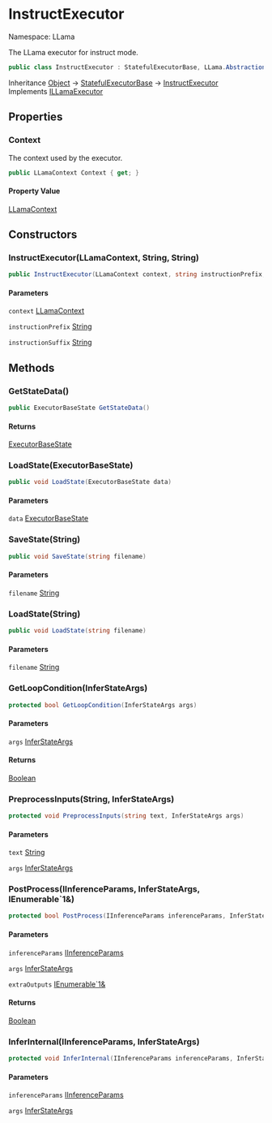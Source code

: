 # InstructExecutor

Namespace: LLama

The LLama executor for instruct mode.

```csharp
public class InstructExecutor : StatefulExecutorBase, LLama.Abstractions.ILLamaExecutor
```

Inheritance [Object](https://docs.microsoft.com/en-us/dotnet/api/system.object) → [StatefulExecutorBase](./llama.statefulexecutorbase.md) → [InstructExecutor](./llama.instructexecutor.md)<br>
Implements [ILLamaExecutor](./llama.abstractions.illamaexecutor.md)

## Properties

### **Context**

The context used by the executor.

```csharp
public LLamaContext Context { get; }
```

#### Property Value

[LLamaContext](./llama.llamacontext.md)<br>

## Constructors

### **InstructExecutor(LLamaContext, String, String)**



```csharp
public InstructExecutor(LLamaContext context, string instructionPrefix, string instructionSuffix)
```

#### Parameters

`context` [LLamaContext](./llama.llamacontext.md)<br>

`instructionPrefix` [String](https://docs.microsoft.com/en-us/dotnet/api/system.string)<br>

`instructionSuffix` [String](https://docs.microsoft.com/en-us/dotnet/api/system.string)<br>

## Methods

### **GetStateData()**

```csharp
public ExecutorBaseState GetStateData()
```

#### Returns

[ExecutorBaseState](./llama.statefulexecutorbase.executorbasestate.md)<br>

### **LoadState(ExecutorBaseState)**

```csharp
public void LoadState(ExecutorBaseState data)
```

#### Parameters

`data` [ExecutorBaseState](./llama.statefulexecutorbase.executorbasestate.md)<br>

### **SaveState(String)**

```csharp
public void SaveState(string filename)
```

#### Parameters

`filename` [String](https://docs.microsoft.com/en-us/dotnet/api/system.string)<br>

### **LoadState(String)**

```csharp
public void LoadState(string filename)
```

#### Parameters

`filename` [String](https://docs.microsoft.com/en-us/dotnet/api/system.string)<br>

### **GetLoopCondition(InferStateArgs)**

```csharp
protected bool GetLoopCondition(InferStateArgs args)
```

#### Parameters

`args` [InferStateArgs](./llama.statefulexecutorbase.inferstateargs.md)<br>

#### Returns

[Boolean](https://docs.microsoft.com/en-us/dotnet/api/system.boolean)<br>

### **PreprocessInputs(String, InferStateArgs)**

```csharp
protected void PreprocessInputs(string text, InferStateArgs args)
```

#### Parameters

`text` [String](https://docs.microsoft.com/en-us/dotnet/api/system.string)<br>

`args` [InferStateArgs](./llama.statefulexecutorbase.inferstateargs.md)<br>

### **PostProcess(IInferenceParams, InferStateArgs, IEnumerable`1&)**

```csharp
protected bool PostProcess(IInferenceParams inferenceParams, InferStateArgs args, IEnumerable`1& extraOutputs)
```

#### Parameters

`inferenceParams` [IInferenceParams](./llama.abstractions.iinferenceparams.md)<br>

`args` [InferStateArgs](./llama.statefulexecutorbase.inferstateargs.md)<br>

`extraOutputs` [IEnumerable`1&](https://docs.microsoft.com/en-us/dotnet/api/system.collections.generic.ienumerable-1&)<br>

#### Returns

[Boolean](https://docs.microsoft.com/en-us/dotnet/api/system.boolean)<br>

### **InferInternal(IInferenceParams, InferStateArgs)**

```csharp
protected void InferInternal(IInferenceParams inferenceParams, InferStateArgs args)
```

#### Parameters

`inferenceParams` [IInferenceParams](./llama.abstractions.iinferenceparams.md)<br>

`args` [InferStateArgs](./llama.statefulexecutorbase.inferstateargs.md)<br>
